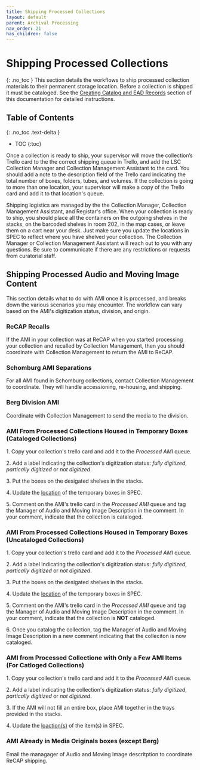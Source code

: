 ```yaml
---
title: Shipping Processed Collections
layout: default
parent: Archival Processing
nav_order: 21
has_children: false
---
```

# Shipping Processed Collections
{: .no_toc }
This section details the workflows to ship processed collection materials to their permanent storage location. Before a collection is shipped it must be cataloged. See the [Creating Catalog and EAD Records](/Creating-Catalog-and-EAD-Records.md) section of this documentation for detailed instructions. 

## Table of Contents
{: .no_toc .text-delta }

- TOC
{:toc}

Once a collection is ready to ship, your supervisor will move the collection’s Trello card to the the correct shipping queue in Trello, and add the LSC Collection Manager and Collection Management Assistant to the card. You should add a note to the description field of the Trello card indicating the total number of boxes, folders, tubes, and volumes. If the collection is going to more than one location, your supervisor will make a copy of the Trello card and add it to that location's queue.

Shipping logistics are managed by the the Collection Manager, Collection Management Assistant, and Registar's office. When your collection is ready to ship, you should place all the containers on the outgoing shelves in the stacks, on the barcoded shelves in room 202, in the map cases, or leave them on a cart near your desk. Just make sure you update the locations in SPEC to reflect where you have shelved your collection. The Collection Manager or Collection Management Assistant will reach out to you with any questions. Be sure to communicate if there are any restrictions or requests from curatorial staff.

## Shipping Processed Audio and Moving Image Content
This section details what to do with AMI once it is processed, and breaks down the various scenarios you may encounter. The workflow can vary based on the AMI's digitization status, division, and origin. 

### ReCAP Recalls 
If the AMI in your collection was at ReCAP when you started processing your collection and recalled by Collection Management, then you should coordinate with Collection Management to return the AMI to ReCAP. 

### Schomburg AMI Separations
For all AMI found in Schomburg collections, contact Collection Management to coordinate. They will handle accessioning, re-housing, and shipping. 

### Berg Division AMI
Coordinate with Collection Management to send the media to the division.

### AMI From Processed Collections Housed in Temporary Boxes (Cataloged Collections)
1\. Copy your collection's trello card and add it to the _Processed AMI_ queue. 

2\. Add a label indicating the collection's digitization status: _fully digitized_, _partically digitized_ or _not digitized_. 

3\. Put the boxes on the desigated shelves in the stacks.

4\. Update the [location](/Location_Management.md) of the temporary boxes in SPEC. 

5\. Comment on the AMI's trello card in the _Processed AMI_ queue and tag the Manager of Audio and Moving Image Description in the comment. In your comment, indicate that the collection is cataloged.

### AMI From Processed Collections Housed in Temporary Boxes (Uncataloged Collections)
1\. Copy your collection's trello card and add it to the _Processed AMI_ queue. 

2\. Add a label indicating the collection's digitization status: _fully digitized_, _partically digitized_ or _not digitized_.

3\. Put the boxes on the desigated shelves in the stacks.

4\. Update the [location](/Location_Management.md) of the temporary boxes in SPEC. 

5\. Comment on the AMI's trello card in the _Processed AMI_ queue and tag the Manager of Audio and Moving Image Description in the comment. In your comment, indicate that the collection is **NOT** cataloged.

6\. Once you catalog the collection, tag the Manager of Audio and Moving Image Description in a new comment indicating that the colleciton is now cataloged. 

### AMI from Processed Collectione with Only a Few AMI Items (For Catloged Collections)
1\. Copy your collection's trello card and add it to the _Processed AMI_ queue. 

2\. Add a label indicating the collection's digitization status: _fully digitized_, _partically digitized_ or _not digitized_.

3\. If the AMI will not fill an entire box, place AMI together in the trays provided in the stacks.

4\. Update the [loaction(s)](/Location_Management.md) of the item(s) in SPEC.

### AMI Already in Media Originals boxes (except Berg)
Email the managager of Audio and Moving Image descritption to coordinate ReCAP shipping.